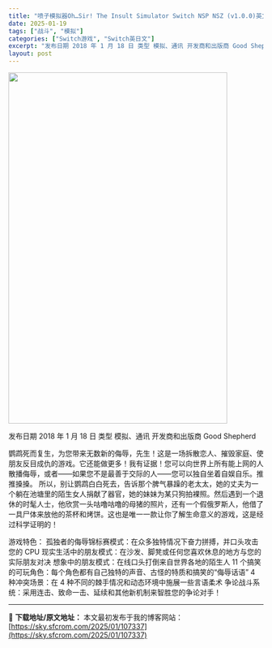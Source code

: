 ```yaml
---
title: "喷子模拟器Oh…Sir! The Insult Simulator Switch NSP NSZ (v1.0.0)英文"
date: 2025-01-19
tags: ["战斗", "模拟"]
categories: ["Switch游戏", "Switch英日文"]
excerpt: "发布日期 2018 年 1 月 18 日 类型 模拟、通讯 开发商和出版商 Good Shepherd 鹦鹉死而复生，为您带来无数新的侮辱，先生！这是一场拆散恋人、摧毁家庭、使朋友反目成仇的游戏。它还能做更多！我有证据！您可以向世界上所有能上网的人散播侮辱，或者——如果您不是最善于交际的人——您可以&hellip;"
layout: post
---
```


<img class="aligncenter size-full wp-image-107329" src="https://sky.sfcrom.com/wp-content/uploads/2025/01/2025011906385167.webp" alt="" width="432" height="692" />

发布日期 2018 年 1 月 18 日
类型 模拟、通讯
开发商和出版商 Good Shepherd

鹦鹉死而复生，为您带来无数新的侮辱，先生！这是一场拆散恋人、摧毁家庭、使朋友反目成仇的游戏。它还能做更多！我有证据！您可以向世界上所有能上网的人散播侮辱，或者——如果您不是最善于交际的人——您可以独自坐着自娱自乐。推推搡搡。
所以，别让鹦鹉白白死去，告诉那个脾气暴躁的老太太，她的丈夫为一个躺在池塘里的陌生女人捐献了器官，她的妹妹为某只狗拍裸照。然后遇到一个退休的时髦人士，他欣赏一头咕噜咕噜的母猪的照片，还有一个假俄罗斯人，他借了一具尸体来放他的茶杯和烤饼。这也是唯一一款让你了解生命意义的游戏，这是经过科学证明的！

游戏特色：
孤独者的侮辱锦标赛模式：在众多独特情况下奋力拼搏，并口头攻击您的 CPU
现实生活中的朋友模式：在沙发、脚凳或任何您喜欢休息的地方与您的实际朋友对决
想象中的朋友模式：在线口头打倒来自世界各地的陌生人
11 个搞笑的可玩角色：每个角色都有自己独特的声音、古怪的特质和搞笑的“侮辱话语”
4 种冲突场景：在 4 种不同的棘手情况和动态环境中施展一些言语柔术
争论战斗系统：采用连击、致命一击、延续和其他新机制来智胜您的争论对手！

---
📖 **下载地址/原文地址：** 本文最初发布于我的博客网站：[https://sky.sfcrom.com/2025/01/107337](https://sky.sfcrom.com/2025/01/107337)
